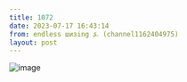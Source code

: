 ```yaml
---
title: 1072
date: 2023-07-17 16:43:14
from: endless шизing ⍼ (channel1162404975)
layout: post
---
```


![image](photos/photo_136@17-07-2023_16-43-14.jpg)



